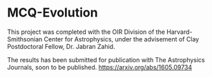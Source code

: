# MCQ-Evolution

This project was completed with the OIR Division of the Harvard-Smithsonian Center for Astrophysics, under the advisement of Clay Postdoctoral Fellow, Dr. Jabran Zahid. 

The results has been submitted for publication with The Astrophysics Journals, soon to be published. 
https://arxiv.org/abs/1605.09734

